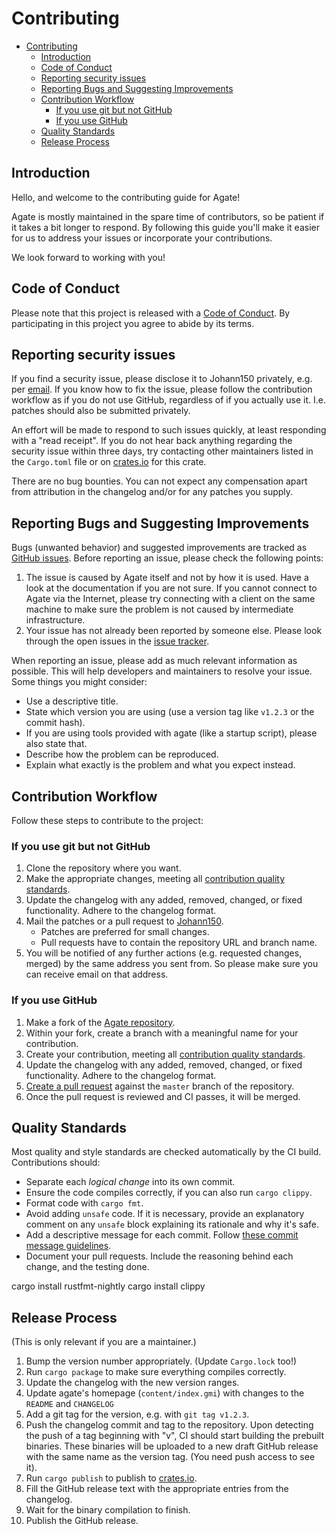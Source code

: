 # Contributing

- [Contributing](#contributing)
  - [Introduction](#introduction)
  - [Code of Conduct](#code-of-conduct)
  - [Reporting security issues](#reporting-security-issues)
  - [Reporting Bugs and Suggesting Improvements](#reporting-bugs-and-suggesting-improvements)
  - [Contribution Workflow](#contribution-workflow)
    - [If you use git but not GitHub](#if-you-use-git-but-not-github)
    - [If you use GitHub](#if-you-use-github)
  - [Quality Standards](#quality-standards)
  - [Release Process](#release-process)

## Introduction

Hello, and welcome to the contributing guide for Agate!

Agate is mostly maintained in the spare time of contributors, so be patient if it takes a bit longer to respond.
By following this guide you'll make it easier for us to address your issues or incorporate your contributions.

We look forward to working with you!

## Code of Conduct

Please note that this project is released with a [Code of Conduct](./CODE_OF_CONDUCT.md).
By participating in this project you agree to abide by its terms.

## Reporting security issues

If you find a security issue, please disclose it to Johann150 privately, e.g. per [email](mailto:johann+agate@qwertqwefsday.eu). If you know how to fix the issue, please follow the contribution workflow as if you do not use GitHub, regardless of if you actually use it. I.e. patches should also be submitted privately.

An effort will be made to respond to such issues quickly, at least responding with a "read receipt". If you do not hear back anything regarding the security issue within three days, try contacting other maintainers listed in the `Cargo.toml` file or on [crates.io](https://crates.io/) for this crate.

There are no bug bounties. You can not expect any compensation apart from attribution in the changelog and/or for any patches you supply.

## Reporting Bugs and Suggesting Improvements

Bugs (unwanted behavior) and suggested improvements are tracked as [GitHub issues][github-issues].
Before reporting an issue, please check the following points:

1. The issue is caused by Agate itself and not by how it is used.
  Have a look at the documentation if you are not sure.
  If you cannot connect to Agate via the Internet, please try connecting with a client on the same machine to make sure the problem is not caused by intermediate infrastructure.
1. Your issue has not already been reported by someone else.
  Please look through the open issues in the [issue tracker][github-issues].

When reporting an issue, please add as much relevant information as possible.
This will help developers and maintainers to resolve your issue. Some things you might consider:

* Use a descriptive title.
* State which version you are using (use a version tag like `v1.2.3` or the commit hash).
* If you are using tools provided with agate (like a startup script), please also state that.
* Describe how the problem can be reproduced.
* Explain what exactly is the problem and what you expect instead.

[github-issues]: https://github.com/brendanzab/codespan/issues

## Contribution Workflow

Follow these steps to contribute to the project:

### If you use git but not GitHub

1. Clone the repository where you want.
1. Make the appropriate changes, meeting all [contribution quality standards](#quality-standards).
1. Update the changelog with any added, removed, changed, or fixed functionality. Adhere to the changelog format.
1. Mail the patches or a pull request to [Johann150](mailto:johann+agate@qwertqwefsday.eu).
    - Patches are preferred for small changes.
    - Pull requests have to contain the repository URL and branch name.
1. You will be notified of any further actions (e.g. requested changes, merged) by the same address you sent from. So please make sure you can receive email on that address.

### If you use GitHub

1. Make a fork of the [Agate repository][agate-repo].
1. Within your fork, create a branch with a meaningful name for your contribution.
1. Create your contribution, meeting all [contribution quality standards](#quality-standards).
1. Update the changelog with any added, removed, changed, or fixed functionality. Adhere to the changelog format.
1. [Create a pull request][create-a-pr] against the `master` branch of the repository.
1. Once the pull request is reviewed and CI passes, it will be merged.

[agate-repo]: https://github.com/mbrubeck/agate
[create-a-pr]: https://help.github.com/articles/creating-a-pull-request-from-a-fork/

## Quality Standards

Most quality and style standards are checked automatically by the CI build. Contributions should:

- Separate each _logical change_ into its own commit.
- Ensure the code compiles correctly, if you can also run `cargo clippy`.
- Format code with `cargo fmt`.
- Avoid adding `unsafe` code.
  If it is necessary, provide an explanatory comment on any `unsafe` block explaining its rationale and why it's safe.
- Add a descriptive message for each commit.
  Follow [these commit message guidelines][commit-messages].
- Document your pull requests.
  Include the reasoning behind each change, and the testing done.

[commit-messages]: https://tbaggery.com/2008/04/19/a-note-about-git-commit-messages.html

cargo install rustfmt-nightly
cargo install clippy

## Release Process

(This is only relevant if you are a maintainer.)

1. Bump the version number appropriately. (Update `Cargo.lock` too!)
1. Run `cargo package` to make sure everything compiles correctly.
1. Update the changelog with the new version ranges.
1. Update agate's homepage (`content/index.gmi`) with changes to the `README` and `CHANGELOG`
1. Add a git tag for the version, e.g. with `git tag v1.2.3`.
1. Push the changelog commit and tag to the repository.
    Upon detecting the push of a tag beginning with "v", CI should start building the prebuilt binaries.
    These binaries will be uploaded to a new draft GitHub release with the same name as the version tag. (You need push access to see it).
1. Run `cargo publish` to publish to [crates.io](https://crates.io/crates/agate).
1. Fill the GitHub release text with the appropriate entries from the changelog.
1. Wait for the binary compilation to finish.
1. Publish the GitHub release.
